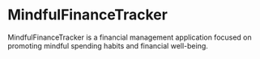 # MindfulFinanceTracker
MindfulFinanceTracker is a financial management application focused on promoting mindful spending habits and financial well-being.
